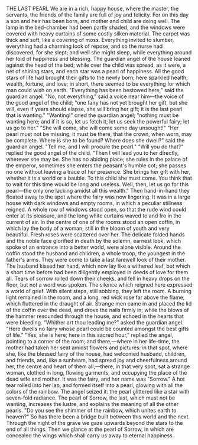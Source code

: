 THE LAST PEARL
We
are
in
a
rich,
happy
house,
where
the
master,
the
servants,
the
friends
of
the
family
are
full
of
joy
and
felicity.
For
on
this
day
a
son
and
heir
has
been
born,
and
mother
and
child
are
doing
well.
The
lamp
in
the
bed-chamber
had
been
partly
shaded,
and
the
windows
were
covered
with
heavy
curtains
of
some
costly
silken
material.
The
carpet
was
thick
and
soft,
like
a
covering
of
moss.
Everything
invited
to
slumber,
everything
had
a
charming
look
of
repose;
and
so
the
nurse
had
discovered,
for
she
slept;
and
well
she
might
sleep,
while
everything
around
her
told
of
happiness
and
blessing.
The
guardian
angel
of
the
house
leaned
against
the
head
of
the
bed;
while
over
the
child
was
spread,
as
it
were,
a
net
of
shining
stars,
and
each
star
was
a
pearl
of
happiness.
All
the
good
stars
of
life
had
brought
their
gifts
to
the
newly
born;
here
sparkled
health,
wealth,
fortune,
and
love;
in
short,
there
seemed
to
be
everything
for
which
man
could
wish
on
earth.
"Everything
has
been
bestowed
here,"
said
the
guardian
angel.
"No,
not
everything,"
said
a
voice
near
him—the
voice
of
the
good
angel
of
the
child;
"one
fairy
has
not
yet
brought
her
gift,
but
she
will,
even
if
years
should
elapse,
she
will
bring
her
gift;
it
is
the
last
pearl
that
is
wanting."
"Wanting!"
cried
the
guardian
angel;
"nothing
must
be
wanting
here;
and
if
it
is
so,
let
us
fetch
it;
let
us
seek
the
powerful
fairy;
let
us
go
to
her."
"She
will
come,
she
will
come
some
day
unsought!"
"Her
pearl
must
not
be
missing;
it
must
be
there,
that
the
crown,
when
worn,
may
be
complete.
Where
is
she
to
be
found?
Where
does
she
dwell?"
said
the
guardian
angel.
"Tell
me,
and
I
will
procure
the
pearl."
"Will
you
do
that?"
replied
the
good
angel
of
the
child.
"Then
I
will
lead
you
to
her
directly,
wherever
she
may
be.
She
has
no
abiding
place;
she
rules
in
the
palace
of
the
emperor,
sometimes
she
enters
the
peasant's
humble
cot;
she
passes
no
one
without
leaving
a
trace
of
her
presence.
She
brings
her
gift
with
her,
whether
it
is
a
world
or
a
bauble.
To
this
child
she
must
come.
You
think
that
to
wait
for
this
time
would
be
long
and
useless.
Well,
then,
let
us
go
for
this
pearl—the
only
one
lacking
amidst
all
this
wealth."
Then
hand-in-hand
they
floated
away
to
the
spot
where
the
fairy
was
now
lingering.
It
was
in
a
large
house
with
dark
windows
and
empty
rooms,
in
which
a
peculiar
stillness
reigned.
A
whole
row
of
windows
stood
open,
so
that
the
rude
wind
could
enter
at
its
pleasure,
and
the
long
white
curtains
waved
to
and
fro
in
the
current
of
air.
In
the
centre
of
one
of
the
rooms
stood
an
open
coffin,
in
which
lay
the
body
of
a
woman,
still
in
the
bloom
of
youth
and
very
beautiful.
Fresh
roses
were
scattered
over
her.
The
delicate
folded
hands
and
the
noble
face
glorified
in
death
by
the
solemn,
earnest
look,
which
spoke
of
an
entrance
into
a
better
world,
were
alone
visible.
Around
the
coffin
stood
the
husband
and
children,
a
whole
troop,
the
youngest
in
the
father's
arms.
They
were
come
to
take
a
last
farewell
look
of
their
mother.
The
husband
kissed
her
hand,
which
now
lay
like
a
withered
leaf,
but
which
a
short
time
before
had
been
diligently
employed
in
deeds
of
love
for
them
all.
Tears
of
sorrow
rolled
down
their
cheeks,
and
fell
in
heavy
drops
on
the
floor,
but
not
a
word
was
spoken.
The
silence
which
reigned
here
expressed
a
world
of
grief.
With
silent
steps,
still
sobbing,
they
left
the
room.
A
burning
light
remained
in
the
room,
and
a
long,
red
wick
rose
far
above
the
flame,
which
fluttered
in
the
draught
of
air.
Strange
men
came
in
and
placed
the
lid
of
the
coffin
over
the
dead,
and
drove
the
nails
firmly
in;
while
the
blows
of
the
hammer
resounded
through
the
house,
and
echoed
in
the
hearts
that
were
bleeding.
"Whither
art
thou
leading
me?"
asked
the
guardian
angel.
"Here
dwells
no
fairy
whose
pearl
could
be
counted
amongst
the
best
gifts
of
life."
"Yes,
she
is
here;
here
in
this
sacred
hour,"
replied
the
angel,
pointing
to
a
corner
of
the
room;
and
there,—where
in
her
life-time,
the
mother
had
taken
her
seat
amidst
flowers
and
pictures:
in
that
spot,
where
she,
like
the
blessed
fairy
of
the
house,
had
welcomed
husband,
children,
and
friends,
and,
like
a
sunbeam,
had
spread
joy
and
cheerfulness
around
her,
the
centre
and
heart
of
them
all,—there,
in
that
very
spot,
sat
a
strange
woman,
clothed
in
long,
flowing
garments,
and
occupying
the
place
of
the
dead
wife
and
mother.
It
was
the
fairy,
and
her
name
was
"Sorrow."
A
hot
tear
rolled
into
her
lap,
and
formed
itself
into
a
pearl,
glowing
with
all
the
colors
of
the
rainbow.
The
angel
seized
it:
the
pearl
glittered
like
a
star
with
seven-fold
radiance.
The
pearl
of
Sorrow,
the
last,
which
must
not
be
wanting,
increases
the
lustre,
and
explains
the
meaning
of
all
the
other
pearls.
"Do
you
see
the
shimmer
of
the
rainbow,
which
unites
earth
to
heaven?"
So
has
there
been
a
bridge
built
between
this
world
and
the
next.
Through
the
night
of
the
grave
we
gaze
upwards
beyond
the
stars
to
the
end
of
all
things.
Then
we
glance
at
the
pearl
of
Sorrow,
in
which
are
concealed
the
wings
which
shall
carry
us
away
to
eternal
happiness.
